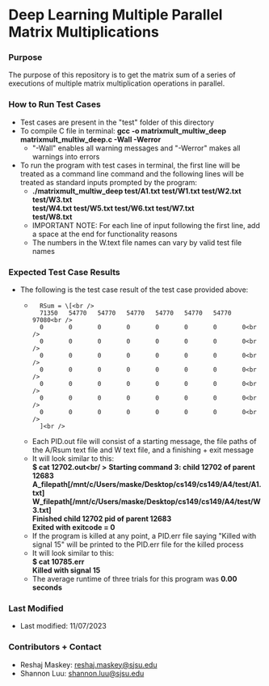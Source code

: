 # Deep Learning Multiple Parallel Matrix Multiplications #

### Purpose ###

The purpose of this repository is to get the matrix sum of a series of executions of multiple matrix multiplication operations in parallel.

### How to Run Test Cases ###

* Test cases are present in the "test" folder of this directory
* To compile C file in terminal: **gcc -o matrixmult_multiw_deep matrixmult_multiw_deep.c -Wall -Werror**
    * "-Wall" enables all warning messages and "-Werror" makes all warnings into errors
* To run the program with test cases in terminal, the first line will be treated as a command line command and the following lines will be treated as standard inputs prompted by the program:
    * **./matrixmult_multiw_deep test/A1.txt test/W1.txt test/W2.txt test/W3.txt<br />**
      **test/W4.txt test/W5.txt test/W6.txt test/W7.txt<br />**
      **test/W8.txt<br />**
    * IMPORTANT NOTE: For each line of input following the first line, add a space at the end for functionality reasons
    * The numbers in the W.text file names can vary by valid test file names

### Expected Test Case Results ###

* The following is the test case result of the test case provided above:
    *       RSum = \[<br />
            71350   54770   54770   54770   54770   54770   54770   97080<br />
            0       0       0       0       0       0       0       0<br />
            0       0       0       0       0       0       0       0<br />
            0       0       0       0       0       0       0       0<br />
            0       0       0       0       0       0       0       0<br />
            0       0       0       0       0       0       0       0<br />
            0       0       0       0       0       0       0       0<br />
            0       0       0       0       0       0       0       0<br />
            ]<br />
            
    * Each PID.out file will consist of a starting message, the file paths of the A/Rsum text file and W text file, and a finishing + exit message
    * It will look similar to this:<br />
        **$ cat 12702.out<br/ >**
        **Starting command 3: child 12702 of parent 12683<br />**
        **A_filepath\[/mnt/c/Users/maske/Desktop/cs149/cs149/A4/test/A1.txt\]<br />**
        **W_filepath\[/mnt/c/Users/maske/Desktop/cs149/cs149/A4/test/W3.txt\]<br />**
        **Finished child 12702 pid of parent 12683<br />**
        **Exited with exitcode = 0**
    * If the program is killed at any point, a PID.err file saying "Killed with signal 15" will be printed to the PID.err file for the killed process
    * It will look similar to this:<br />
        **$ cat 10785.err<br />**
        **Killed with signal 15**
    * The average runtime of three trials for this program was **0.00 seconds**

### Last Modified ###

* Last modified: 11/07/2023

### Contributors + Contact ###

* Reshaj Maskey: reshaj.maskey@sjsu.edu
* Shannon Luu: shannon.luu@sjsu.edu